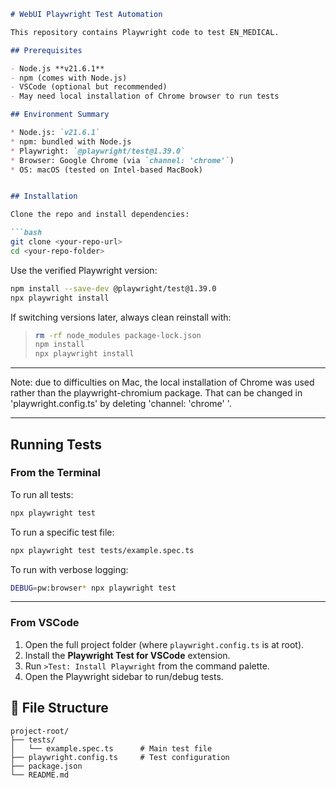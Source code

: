````markdown
# WebUI Playwright Test Automation

This repository contains Playwright code to test EN_MEDICAL.

## Prerequisites

- Node.js **v21.6.1**
- npm (comes with Node.js)
- VSCode (optional but recommended)
- May need local installation of Chrome browser to run tests

## Environment Summary

* Node.js: `v21.6.1`
* npm: bundled with Node.js
* Playwright: `@playwright/test@1.39.0`
* Browser: Google Chrome (via `channel: 'chrome'`)
* OS: macOS (tested on Intel-based MacBook)


## Installation

Clone the repo and install dependencies:

```bash
git clone <your-repo-url>
cd <your-repo-folder>
````

Use the verified Playwright version:

```bash
npm install --save-dev @playwright/test@1.39.0
npx playwright install
```

If switching versions later, always clean reinstall with:

> ```bash
> rm -rf node_modules package-lock.json
> npm install
> npx playwright install
> ```

---

Note: due to difficulties on Mac, the local installation of Chrome was used rather than the playwright-chromium package.
That can be changed in 'playwright.config.ts' by deleting 'channel: \'chrome\' '.

---

## Running Tests

### From the Terminal

To run all tests:

```bash
npx playwright test
```

To run a specific test file:

```bash
npx playwright test tests/example.spec.ts
```

To run with verbose logging:

```bash
DEBUG=pw:browser* npx playwright test
```

---

### From VSCode

1. Open the full project folder (where `playwright.config.ts` is at root).
2. Install the **Playwright Test for VSCode** extension.
3. Run `>Test: Install Playwright` from the command palette.
4. Open the Playwright sidebar to run/debug tests.


## 📁 File Structure

```
project-root/
├── tests/
│   └── example.spec.ts      # Main test file
├── playwright.config.ts     # Test configuration
├── package.json
└── README.md
```


